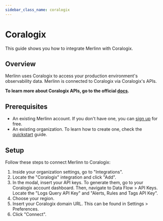 ```yaml
---
sidebar_class_name: coralogix
---
```


# Coralogix

This guide shows you how to integrate Merlinn with Coralogix.

## Overview

Merlinn uses Coralogix to access your production environment's observability data. Merlinn is connected to Coralogix via Coralogix's APIs.

**To learn more about Coralogix APIs, go to the official [docs](https://coralogix.com/docs/coralogix-apis/).**

## Prerequisites

- An existing Merlinn account. If you don't have one, you can [sign up](https://app.merlinn.co/) for free.
- An existing organization. To learn how to create one, check the [quickstart](../02-Quickstart.md) guide.

## Setup

Follow these steps to connect Merlinn to Coralogix:

1. Inside your organization settings, go to "Integrations".
2. Locate the "Coralogix" integration and click "Add".
3. In the modal, insert your API keys. To generate them, go to your Coralogix account dashboard. Then, navigate to Data Flow > API Keys. Locate the "Logs Query API Key" and "Alerts, Rules and Tags API Key".
4. Choose your region.
5. Insert your Coralogix domain URL. This can be found in Settings > Preferences.
6. Click "Connect".
